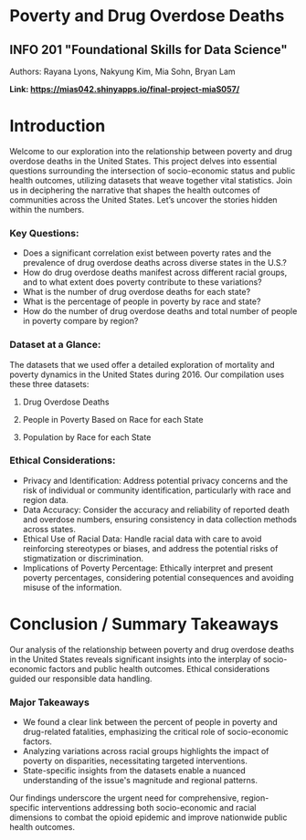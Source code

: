 # Poverty and Drug Overdose Deaths 
## INFO 201 "Foundational Skills for Data Science"

Authors: Rayana Lyons, Nakyung Kim, Mia Sohn, Bryan Lam


**Link: https://mias042.shinyapps.io/final-project-miaS057/**



# Introduction

Welcome to our exploration into the relationship between poverty and drug overdose deaths in the United States. This project delves into essential questions surrounding the intersection of socio-economic status and public health outcomes, utilizing datasets that weave together vital statistics. Join us in deciphering the narrative that shapes the health outcomes of communities across the United States. Let’s uncover the stories hidden within the numbers.

### Key Questions:
- Does a significant correlation exist between poverty rates and the prevalence of drug overdose deaths across diverse states in the U.S.?
- How do drug overdose deaths manifest across different racial groups, and to what extent does poverty contribute to these variations?
- What is the number of drug overdose deaths for each state?
- What is the percentage of people in poverty by race and state?
- How do the number of drug overdose deaths and total number of people in poverty compare by region?

### Dataset at a Glance:
The datasets that we used offer a detailed exploration of mortality and poverty dynamics in the United States during 2016. Our compilation uses these three datasets:

1. Drug Overdose Deaths

2. People in Poverty Based on Race for each State

3. Population by Race for each State

### Ethical Considerations:
- Privacy and Identification: Address potential privacy concerns and the risk of individual or community identification, particularly with race and region data.
- Data Accuracy: Consider the accuracy and reliability of reported death and overdose numbers, ensuring consistency in data collection methods across states.
- Ethical Use of Racial Data: Handle racial data with care to avoid reinforcing stereotypes or biases, and address the potential risks of stigmatization or discrimination.
- Implications of Poverty Percentage: Ethically interpret and present poverty percentages, considering potential consequences and avoiding misuse of the information.


# Conclusion / Summary Takeaways

Our analysis of the relationship between poverty and drug overdose deaths in the United States reveals significant insights into the interplay of socio-economic factors and public health outcomes. Ethical considerations guided our responsible data handling.
   
### Major Takeaways
- We found a clear link between the percent of people in poverty and drug-related fatalities, emphasizing the critical role of socio-economic factors.
- Analyzing variations across racial groups highlights the impact of poverty on disparities, necessitating targeted interventions.
- State-specific insights from the datasets enable a nuanced understanding of the issue's magnitude and regional patterns.
   
Our findings underscore the urgent need for comprehensive, region-specific interventions addressing both socio-economic and racial dimensions to combat the opioid epidemic and improve nationwide public health outcomes.

